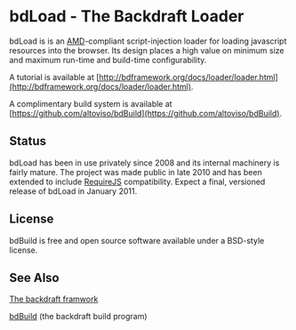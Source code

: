 # bdLoad - The Backdraft Loader

bdLoad is is an [AMD](http://wiki.commonjs.org/wiki/Modules/AsynchronousDefinition)-compliant script-injection loader
for loading javascript resources into the browser. Its design places a high value on minimum size and maximum run-time
and build-time configurability.

A tutorial is available at [http://bdframework.org/docs/loader/loader.html](http://bdframework.org/docs/loader/loader.html).

A complimentary build system is available at [https://github.com/altoviso/bdBuild](https://github.com/altoviso/bdBuild).

## Status

bdLoad has been in use privately since 2008 and its internal machinery is fairly mature. The project was made public in
late 2010 and has been extended to include [RequireJS](http://requirejs.org/) compatibility. Expect a final, versioned
release of bdLoad in January 2011.

## License

bdBuild is free and open source software available under a BSD-style license.

## See Also

[The backdraft framwork](http://bdframework.org/index.html)

[bdBuild](https://github.com/altoviso/bdLoad) (the backdraft build program)




